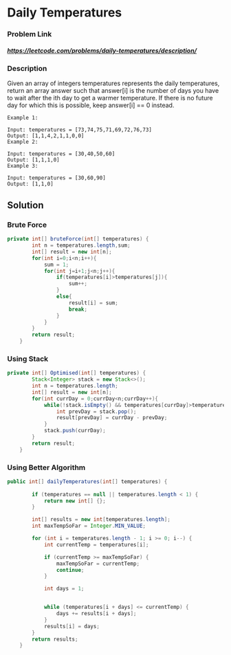 
# Daily Temperatures 

### Problem Link 
##### https://leetcode.com/problems/daily-temperatures/description/

### Description
Given an array of integers temperatures represents the daily temperatures, return an array answer such that answer[i] is the number of days you have to wait after the ith day to get a warmer temperature. If there is no future day for which this is possible, keep answer[i] == 0 instead.
 
```
Example 1:

Input: temperatures = [73,74,75,71,69,72,76,73]
Output: [1,1,4,2,1,1,0,0]
Example 2:

Input: temperatures = [30,40,50,60]
Output: [1,1,1,0]
Example 3:

Input: temperatures = [30,60,90]
Output: [1,1,0]
```

## Solution 

### Brute Force
```java
private int[] bruteForce(int[] temperatures) {
        int n = temperatures.length,sum;
        int[] result = new int[n];
        for(int i=0;i<n;i++){
            sum = 1;
            for(int j=i+1;j<n;j++){
                if(temperatures[i]>temperatures[j]){
                    sum++;
                }
                else{
                    result[i] = sum;
                    break;
                }
            }
        }
        return result;
    }
```

### Using Stack
```java
private int[] Optimised(int[] temperatures) {
        Stack<Integer> stack = new Stack<>();
        int n = temperatures.length;
        int[] result = new int[n];
        for(int currDay = 0;currDay<n;currDay++){
            while(!stack.isEmpty() && temperatures[currDay]>temperatures[stack.peek()]){
                int prevDay = stack.pop();
                result[prevDay] = currDay - prevDay;
            }
            stack.push(currDay);
        }
        return result;
    }
```

### Using Better Algorithm
```java
public int[] dailyTemperatures(int[] temperatures) {
        
        if (temperatures == null || temperatures.length < 1) {
            return new int[] {};
        }

        int[] results = new int[temperatures.length];
        int maxTempSoFar = Integer.MIN_VALUE;

        for (int i = temperatures.length - 1; i >= 0; i--) {
            int currentTemp = temperatures[i];

            if (currentTemp >= maxTempSoFar) {
                maxTempSoFar = currentTemp;
                continue;
            }

            int days = 1;


            while (temperatures[i + days] <= currentTemp) {
                days += results[i + days];
            }
            results[i] = days;
        }
        return results;
    }
```


